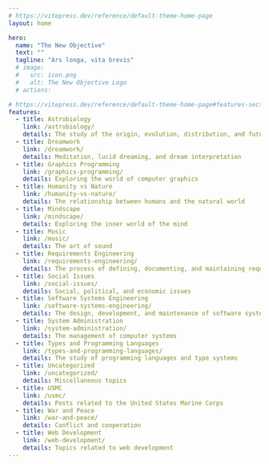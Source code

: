 ```yaml
---
# https://vitepress.dev/reference/default-theme-home-page
layout: home

hero:
  name: "The New Objective"
  text: ""
  tagline: "Ars longa, vita brevis"
  # image:
  #   src: icon.png
  #   alt: The New Objective Logo
  # actions:

# https://vitepress.dev/reference/default-theme-home-page#features-section
features:
  - title: Astrobiology
    link: /astrobiology/
    details: The study of the origin, evolution, distribution, and future of life in the universe
  - title: Dreamwork
    link: /dreamwork/
    details: Meditation, lucid dreaming, and dream interpretation
  - title: Graphics Programming
    link: /graphics-programming/
    details: Exploring the world of computer graphics
  - title: Humanity vs Nature
    link: /humanity-vs-nature/
    details: The relationship between humans and the natural world
  - title: Mindscape
    link: /mindscape/
    details: Exploring the inner world of the mind
  - title: Music
    link: /music/
    details: The art of sound
  - title: Requirements Engineering
    link: /requirements-engineering/
    details: The process of defining, documenting, and maintaining requirements
  - title: Social Issues
    link: /social-issues/
    details: Social, political, and economic issues
  - title: Software Systems Engineering
    link: /software-systems-engineering/
    details: The design, development, and maintenance of software systems
  - title: System Administration
    link: /system-administration/
    details: The management of computer systems
  - title: Types and Programming Languages
    link: /types-and-programming-languages/
    details: The study of programming languages and type systems
  - title: Uncategorized
    link: /uncategorized/
    details: Miscellaneous topics
  - title: USMC
    link: /usmc/
    details: Posts related to the United States Marine Corps
  - title: War and Peace
    link: /war-and-peace/
    details: Conflict and cooperation
  - title: Web Development
    link: /web-development/
    details: Topics related to web development
---
```

